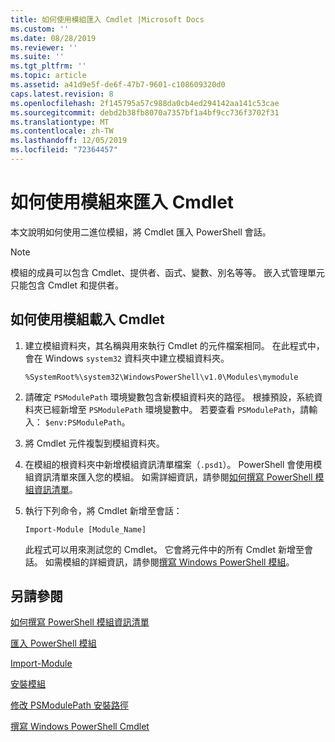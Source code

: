 ```yaml
---
title: 如何使用模組匯入 Cmdlet |Microsoft Docs
ms.custom: ''
ms.date: 08/28/2019
ms.reviewer: ''
ms.suite: ''
ms.tgt_pltfrm: ''
ms.topic: article
ms.assetid: a41d9e5f-de6f-47b7-9601-c108609320d0
caps.latest.revision: 8
ms.openlocfilehash: 2f145795a57c988da0cb4ed294142aa141c53cae
ms.sourcegitcommit: debd2b38fb8070a7357bf1a4bf9cc736f3702f31
ms.translationtype: MT
ms.contentlocale: zh-TW
ms.lasthandoff: 12/05/2019
ms.locfileid: "72364457"
---
```

# <a name="how-to-import-cmdlets-using-modules"></a>如何使用模組來匯入 Cmdlet

本文說明如何使用二進位模組，將 Cmdlet 匯入 PowerShell 會話。

> [!NOTE]
> 模組的成員可以包含 Cmdlet、提供者、函式、變數、別名等等。 嵌入式管理單元只能包含 Cmdlet 和提供者。

## <a name="how-to-load-cmdlets-using-a-module"></a>如何使用模組載入 Cmdlet

1. 建立模組資料夾，其名稱與用來執行 Cmdlet 的元件檔案相同。 在此程式中，會在 Windows `system32` 資料夾中建立模組資料夾。

   `%SystemRoot%\system32\WindowsPowerShell\v1.0\Modules\mymodule`

1. 請確定 `PSModulePath` 環境變數包含新模組資料夾的路徑。 根據預設，系統資料夾已經新增至 `PSModulePath` 環境變數中。 若要查看 `PSModulePath`，請輸入： `$env:PSModulePath`。

1. 將 Cmdlet 元件複製到模組資料夾。

1. 在模組的根資料夾中新增模組資訊清單檔案（`.psd1`）。 PowerShell 會使用模組資訊清單來匯入您的模組。 如需詳細資訊，請參閱[如何撰寫 PowerShell 模組資訊清單](../module/how-to-write-a-powershell-module-manifest.md)。

1. 執行下列命令，將 Cmdlet 新增至會話：

   `Import-Module [Module_Name]`

   此程式可以用來測試您的 Cmdlet。 它會將元件中的所有 Cmdlet 新增至會話。 如需模組的詳細資訊，請參閱[撰寫 Windows PowerShell 模組](../module/writing-a-windows-powershell-module.md)。

## <a name="see-also"></a>另請參閱

[如何撰寫 PowerShell 模組資訊清單](../module/how-to-write-a-powershell-module-manifest.md)

[匯入 PowerShell 模組](../module/importing-a-powershell-module.md)

[Import-Module](/powershell/module/Microsoft.PowerShell.Core/Import-Module)

[安裝模組](../module/installing-a-powershell-module.md)

[修改 PSModulePath 安裝路徑](../module/modifying-the-psmodulepath-installation-path.md)

[撰寫 Windows PowerShell Cmdlet](./writing-a-windows-powershell-cmdlet.md)
